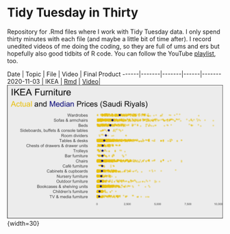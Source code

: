 # Tidy Tuesday in Thirty

Repository for .Rmd files where I work with Tidy Tuesday data. I only spend thirty minutes with each file (and maybe a little bit of time after). I record unedited videos of me doing the coding, so they are full of ums and ers but hopefully also good tidbits of R code. You can follow the YouTube [playlist](https://www.youtube.com/playlist?list=PLyEH7o09I464lt0JBNqchKo6dxWD8W8rr), too.


Date | Topic | File | Video | Final Product ------|-------|-------|------|-------
2020-11-03 | IKEA | [Rmd](2020_11_03_tidy_tuesday.Rmd) | [Video](https://youtu.be/iFg89oVJ1xw)| ![](images/ikea_price_final.png){width=30}
